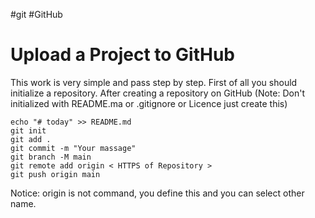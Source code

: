 
#git #GitHub
# Upload a Project to GitHub
This work is very simple and pass step by step. First of all you should initialize a repository. After creating a repository on GitHub (Note: Don't initialized with README.ma or .gitignore or Licence just create this)

```git
echo "# today" >> README.md
git init 
git add .
git commit -m "Your massage"
git branch -M main
git remote add origin < HTTPS of Repository >
git push origin main
```


Notice: origin is not command, you define this and you can select other name.